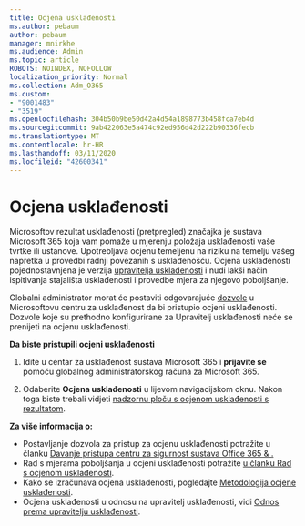 ```yaml
---
title: Ocjena usklađenosti
ms.author: pebaum
author: pebaum
manager: mnirkhe
ms.audience: Admin
ms.topic: article
ROBOTS: NOINDEX, NOFOLLOW
localization_priority: Normal
ms.collection: Adm_O365
ms.custom:
- "9001483"
- "3519"
ms.openlocfilehash: 304b50b9be50d42a4d54a1898773b458fca7eb4d
ms.sourcegitcommit: 9ab422063e5a474c92ed956d42d222b90336fecb
ms.translationtype: MT
ms.contentlocale: hr-HR
ms.lasthandoff: 03/11/2020
ms.locfileid: "42600341"
---
```

# <a name="compliance-score"></a>Ocjena usklađenosti

Microsoftov rezultat usklađenosti (pretpregled) značajka je sustava Microsoft 365 koja vam pomaže u mjerenju položaja usklađenosti vaše tvrtke ili ustanove. Upotrebljava ocjenu temeljenu na riziku na temelju vašeg napretka u provedbi radnji povezanih s usklađenošću.   Ocjena usklađenosti pojednostavnjena je verzija [upravitelja usklađenosti](https://docs.microsoft.com/microsoft-365/compliance/compliance-manager-overview) i nudi lakši način ispitivanja stajališta usklađenosti i provedbe mjera za njegovo poboljšanje. 

Globalni administrator morat će postaviti odgovarajuće [dozvole](https://docs.microsoft.com/microsoft-365/security/office-365-security/permissions-in-the-security-and-compliance-center) u Microsoftovu centru za usklađenost da bi pristupio ocjeni usklađenosti.  Dozvole koje su prethodno konfigurirane za Upravitelj usklađenosti neće se prenijeti na ocjenu usklađenosti.

**Da biste pristupili ocjeni usklađenosti**

1. Idite u centar za usklađenost sustava Microsoft 365 i **prijavite se** pomoću globalnog administratorskog računa za Microsoft 365.

2. Odaberite **Ocjena usklađenosti** u lijevom navigacijskom oknu. Nakon toga biste trebali vidjeti [nadzornu ploču s ocjenom usklađenosti s rezultatom](https://docs.microsoft.com/microsoft-365/compliance/compliance-score-setup#understand-the-compliance-score-dashboard).
 

**Za više informacija o:**

- Postavljanje dozvola za pristup za ocjenu usklađenosti potražite u članku [Davanje pristupa centru za sigurnost sustava Office 365 & .](https://docs.microsoft.com/microsoft-365/security/office-365-security/grant-access-to-the-security-and-compliance-center)
- Rad s mjerama poboljšanja u ocjeni usklađenosti potražite [u članku Rad s ocjenom usklađenosti](https://docs.microsoft.com/microsoft-365/compliance/working-with-compliance-score).
- Kako se izračunava ocjena usklađenosti, pogledajte [Metodologija ocjene usklađenosti](https://docs.microsoft.com/microsoft-365/compliance/compliance-score-methodology).
- Ocjena usklađenosti u odnosu na upravitelj usklađenosti, vidi [Odnos prema upravitelju usklađenosti](https://docs.microsoft.com/microsoft-365/compliance/compliance-score#relationship-to-compliance-manager).

